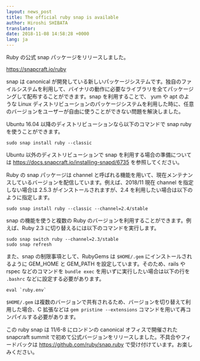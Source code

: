 ```yaml
---
layout: news_post
title: The official ruby snap is available
author: Hiroshi SHIBATA
translator:
date: 2018-11-08 14:58:28 +0000
lang: ja
---
```


Ruby の公式 snap パッケージをリリースしました。

https://snapcraft.io/ruby

snap は canonical が開発している新しいパッケージシステムです。独自のファイルシステムを利用して、バイナリの動作に必要なライブラリを全てパッケージングして配布することができます。snap を利用することで、 yum や apt のような Linux ディストリビューションのパッケージシステムを利用した時に、任意のバージョンをユーザーが自由に使うことができない問題を解決しました。

Ubuntu 16.04 以降のディストリビューションなら以下のコマンドで snap ruby を使うことができます。

```
sudo snap install ruby --classic
```

Ubuntu 以外のディストリビューションで snap を利用する場合の準備については https://docs.snapcraft.io/installing-snapd/6735 を参照してください。

Ruby の snap パッケージは channel と呼ばれる機能を用いて、現在メンテナンスしているバージョンを配信しています。例えば、2018/11 現在 channel を指定しない場合は 2.5.3 がインストールされますが、2.4 を利用したい場合は以下のように指定します。

```
sudo snap install ruby --classic --channel=2.4/stable
```

snap の機能を使うと複数の Ruby のバージョンを利用することができます。例えば、Ruby 2.3 に切り替えるには以下のコマンドを実行します。

```
sudo snap switch ruby --channel=2.3/stable
sudo snap refresh
```

また、snap の制限事項として、RubyGems は `$HOME/.gem` にインストールされるように GEM_HOME と GEM_PATH を設定しています。そのため、rails や rspec などのコマンドを `bundle exec` を用いずに実行したい場合は以下の行を `.bashrc` などに設定する必要があります。

```
eval `ruby.env`
```

`$HOME/.gem` は複数のバージョンで共有されるため、バージョンを切り替えて利用した場合、C 拡張などは `gem pristine --extensions` コマンドを用いて再コンパイルする必要があります。

この ruby snap は 11/6-8 にロンドンの canonical オフィスで開催された snapcraft summit で初めて公式バージョンをリリースしました。不具合やフィードバックは https://github.com/ruby/snap.ruby で受け付けています。お楽しみください。
